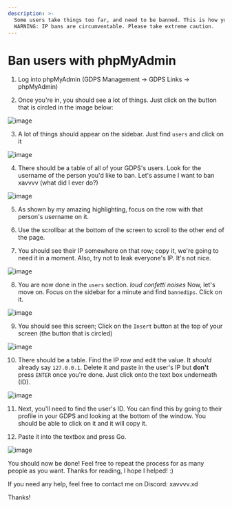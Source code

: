 ```yaml
---
description: >-
  Some users take things too far, and need to be banned. This is how you can IP ban a user. 
  WARNING: IP bans are circumventable. Please take extreme caution.
---
```


# Ban users with phpMyAdmin

1. Log into phpMyAdmin (GDPS Management -> GDPS Links -> phpMyAdmin)

2. Once you're in, you should see a lot of things. Just click on the button that is circled in the image below:
   
![image](https://github.com/xavwashere/community-guide/assets/97399129/f4066f2f-5752-453b-90a7-0a11e401e1a2)

3. A lot of things should appear on the sidebar. Just find `users` and click on it

![image](https://github.com/xavwashere/community-guide/assets/97399129/3d373a1d-31f1-4214-b099-7dc8e69b2b1f)

4. There should be a table of all of your GDPS's users. Look for the username of the person you'd like to ban. Let's assume I want to ban xavvvv (what did I ever do?)

![image](https://github.com/xavwashere/community-guide/assets/97399129/ff2b6625-7d6d-4be1-b24e-e787b82d37b1)

5. As shown by my amazing highlighting, focus on the row with that person's username on it.

6. Use the scrollbar at the bottom of the screen to scroll to the other end of the page.

7. You should see their IP somewhere on that row; copy it, we're going to need it in a moment. Also, try not to leak everyone's IP. It's not nice.

![image](https://github.com/xavwashere/community-guide/assets/97399129/214c31f2-ee7b-4c02-b1dd-b8ea380f747c)

8. You are now done in the `users` section. *loud confetti noises* Now, let's move on. Focus on the sidebar for a minute and find `bannedips`. Click on it.

![image](https://github.com/xavwashere/community-guide/assets/97399129/7f33ab08-5fbf-4a7a-bba4-770494b8dfa7)

9. You should see this screen; Click on the `Insert` button at the top of your screen (the button that is circled)

![image](https://github.com/xavwashere/community-guide/assets/97399129/24048cee-04e2-4883-a3bf-d0cc0f70256e)

10. There should be a table. Find the IP row and edit the value. It *should* already say `127.0.0.1`. Delete it and paste in the user's IP but **don't** press `ENTER` once you're done. Just click onto the text box underneath (ID).

![image](https://github.com/xavwashere/community-guide/assets/97399129/4fcc74bf-e7c3-4065-8b03-4cf7866c0364)

11. Next, you'll need to find the user's ID. You can find this by going to their profile in your GDPS and looking at the bottom of the window. You should be able to click on it and it will copy it.

12. Paste it into the textbox and press Go.

![image](https://github.com/xavwashere/community-guide/assets/97399129/b96c2f34-18e6-45a1-a003-a6f2f8e07755)

You should now be done! Feel free to repeat the process for as many people as you want. Thanks for reading, I hope I helped! :)

If you need any help, feel free to contact me on Discord: xavvvv.xd

Thanks!
